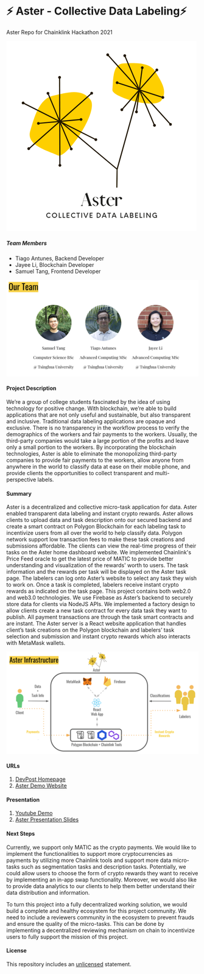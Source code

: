 # ⚡ Aster - Collective Data Labeling⚡
Aster Repo for Chainklink Hackathon 2021

![Aster](./assets/logo.png?raw=true "Aster")

##### Team Members
- Tiago Antunes, Backend Developer
- Jayee Li, Blockchain Developer
- Samuel Tang, Frontend Developer

![Our Team](./assets/team.png?raw=true "Our Team")


#### Project Description
We’re a group of college students fascinated by the idea of using technology for positive change. With blockchain, we’re able to build applications that are not only useful and sustainable, but also transparent and inclusive. Traditional data labeling applications are opaque and exclusive. There is no transparency in the workflow process to verify the demographics of the workers and fair payments to the workers. Usually, the third-party companies would take a large portion of the profits and leave only a small portion to the workers. By incorporating the blockchain technologies, Aster is able to eliminate the monopolizing third-party companies to provide fair payments to the workers, allow anyone from anywhere in the world to classify data at ease on their mobile phone, and provide clients the opportunities to collect transparent and multi-perspective labels.

#### Summary
Aster is a decentralized and collective micro-task application for data. Aster enabled transparent data labeling and instant crypto rewards. Aster allows clients to upload data and task description onto our secured backend and create a smart contract on Polygon Blockchain for each labeling task to incentivize users from all over the world to help classify data. Polygon network support low transaction fees to make these task creations and submissions affordable. The clients can view the real-time progress of their tasks on the Aster home dashboard website. We implemented Chainlink's Price Feed oracle to get the latest price of MATIC to provide better understanding and visualization of the rewards' worth to users. The task information and the rewards per task will be displayed on the Aster task page. The labelers can log onto Aster’s website to select any task they wish to work on. Once a task is completed, labelers receive instant crypto rewards as indicated on the task page.
This project contains both web2.0 and web3.0 technologies. We use Firebase as Aster’s backend to securely store data for clients via NodeJS APIs. We implemented a factory design to allow clients create a new task contract for every data task they want to publish. All payment transactions are through the task smart contracts and are instant. The Aster server is a React website application that handles client’s task creations on the Polygon blockchain and labelers’ task selection and submission and instant crypto rewards which also interacts with MetaMask wallets.

![Aster Infrastructure](./assets/AsterInfra.png?raw=true "Aster Infrastructure")

#### URLs
1. [DevPost Homepage](https://devpost.com/software/bottomless-data)
2. [Aster Demo Website](https://aster-38850.web.app/)

#### Presentation
1. [Youtube Demo]()
2. [Aster Presentation Slides](https://docs.google.com/presentation/d/1tf-nztGEps_FWojfMG7hmz-_JiCtDurO6oIW24FhXBw/edit?usp=sharing)

#### Next Steps
Currently, we support only MATIC as the crypto payments. We would like to implement the functionalities to support more cryptocurrencies as payments by utilizing more Chainlink tools and support more data micro-tasks such as segmentation tasks and description tasks. Potentially, we could allow users to choose the form of crypto rewards they want to receive by implementing an in-app swap functionality. Moreover, we would also like to provide data analytics to our clients to help them better understand their data distribution and information.

To turn this project into a fully decentralized working solution, we would build a complete and healthy ecosystem for this project community. We need to include a reviewers community in the ecosystem to prevent frauds and ensure the quality of the micro-tasks. This can be done by implementing a decentralized reviewing mechanism on chain to incentivize users to fully support the mission of this project.

#### License
This repository includes an [unlicensed](http://unlicense.org/) statement.
